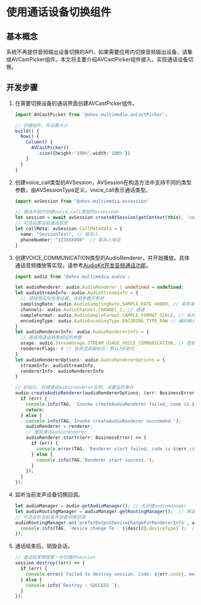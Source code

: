 # 使用通话设备切换组件

## 基本概念

系统不再提供音频输出设备切换的API，如果需要应用内切换音频输出设备，请集成AVCastPicker组件。本文将主要介绍AVCastPicker组件接入，实现通话设备切换。

## 开发步骤

1. 在需要切换设备的通话界面创建AVCastPicker组件。

   ```ts
   import AVCastPicker from '@ohos.multimedia.avCastPicker';

   // 创建组件，并设置大小
   build() {
     Row() {
       Column() {
         AVCastPicker()
           .size({height:'100%',width:'100%'})
       }
     }
   }
   ```

2. 创建voice_call类型的AVSession，AVSession在构造方法中支持不同的类型参数，由AVSessionType定义，voice_call表示通话类型。

   ```ts
   import avSession from "@ohos.multimedia.avsession"

   // 通话开始时创建voice_call类型的avsession
   let session = await avSession.createAVSession(getContext(this), 'voiptest', 'voice_call');
   // 可选设置当前通话信息
   let callMeta: avSession.CallMetadata = {
     name: "SessionTest", // 联系人
     phoneNumber: "123XXX890"  // 联系人电话
   }
   ```

3. 创建VOICE_COMMUNICATION类型的AudioRenderer，并开始播放。具体通话音频播放等实现，请参考[AudioKit开发音频通话功能](../audio/audio-call-development.md)。

   ```ts
   import audio from '@ohos.multimedia.audio';

   let audioRenderer: audio.AudioRenderer | undefined = undefined;
   let audioStreamInfo: audio.AudioStreamInfo = {
     // 请按照实际场景设置，当前参数仅参考
     samplingRate: audio.AudioSamplingRate.SAMPLE_RATE_48000, // 采样率
     channels: audio.AudioChannel.CHANNEL_2, // 通道
     sampleFormat: audio.AudioSampleFormat.SAMPLE_FORMAT_S16LE, // 采样格式
     encodingType: audio.AudioEncodingType.ENCODING_TYPE_RAW // 编码格式
   }
   let audioRendererInfo: audio.AudioRendererInfo = {
     // 需使用通话场景相应的参数
     usage: audio.StreamUsage.STREAM_USAGE_VOICE_COMMUNICATION, // 音频流使用类型：VOIP通话
     rendererFlags: 0 // 音频渲染器标志：默认为0即可
   }
   let audioRendererOptions: audio.AudioRendererOptions = {
     streamInfo: audioStreamInfo,
     rendererInfo: audioRendererInfo
   }

   // 初始化，创建通话audiorenderer实例，设置监听事件
   audio.createAudioRenderer(audioRendererOptions, (err: BusinessError, renderer: audio.AudioRenderer) => { // 创建AudioRenderer实例
     if (err) {
       console.info(TAG, `Invoke createAudioRenderer failed, code is ${err.code}, message is ${err.message}`);
       return;
     } else {
       console.info(TAG,'Invoke createAudioRenderer succeeded.');
       audioRenderer = renderer;
       // 播放通话audiorenderer
       audioRenderer.start((err: BusinessError) => {
         if (err) {
           console.error(TAG, `Renderer start failed, code is ${err.code}, message is ${err.message}`);
         } else {
           console.info(TAG,'Renderer start success.');
         }
       });
     }
   });
   ```

4. 监听当前发声设备切换回调。

   ```ts
   let audioManager = audio.getAudioManager(); // 先创建audiomanager
   let audioRoutingManager = audioManager.getRoutingManager();  // 再调用AudioManager的方法创建AudioRoutingManager实例
   // 可选监听当前发声设备切换回调
   audioRoutingManager.on('preferOutputDeviceChangeForRendererInfo', audioRendererInfo, (desc: audio.AudioDeviceDescriptors) => {
     console.info(TAG, `device change To : ${desc[0].deviceType}`);  // 设备类型
   });
   ```

5. 通话结束后，销毁会话。

   ```ts
   // 通话结束销毁第一步创建的session
   session.destroy((err) => {
     if (err) {
       console.error(`Failed to destroy session. Code: ${err.code}, message: ${err.message}`);
     } else {
       console.info(`Destroy : SUCCESS `);
     }
   });
   ```
